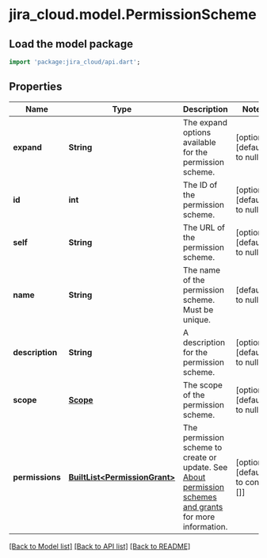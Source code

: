 # jira_cloud.model.PermissionScheme

## Load the model package
```dart
import 'package:jira_cloud/api.dart';
```

## Properties
Name | Type | Description | Notes
------------ | ------------- | ------------- | -------------
**expand** | **String** | The expand options available for the permission scheme. | [optional] [default to null]
**id** | **int** | The ID of the permission scheme. | [optional] [default to null]
**self** | **String** | The URL of the permission scheme. | [optional] [default to null]
**name** | **String** | The name of the permission scheme. Must be unique. | [default to null]
**description** | **String** | A description for the permission scheme. | [optional] [default to null]
**scope** | [**Scope**](Scope.md) | The scope of the permission scheme. | [optional] [default to null]
**permissions** | [**BuiltList&lt;PermissionGrant&gt;**](PermissionGrant.md) | The permission scheme to create or update. See [About permission schemes and grants](#about-permission-schemes-and-grants) for more information. | [optional] [default to const []]

[[Back to Model list]](../README.md#documentation-for-models) [[Back to API list]](../README.md#documentation-for-api-endpoints) [[Back to README]](../README.md)


